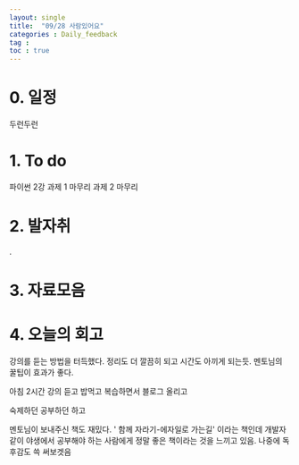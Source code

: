 ```yaml
---
layout: single
title:  "09/28 사람있어요"
categories : Daily_feedback
tag : 
toc : true
---
```



# 0. 일정
두런두런


# 1.  To do
파이썬 2강
과제 1 마무리
과제 2 마무리


# 2.  발자취
.

# 3. 자료모음


# 4. 오늘의 회고

강의를 듣는 방법을 터득했다.
정리도 더 깔끔히 되고 시간도 아끼게 되는듯.
멘토님의 꿀팁이 효과가 좋다.

아침 2시간 강의 듣고
밥먹고 복습하면서 블로그 올리고

숙제하던 공부하던 하고

멘토님이 보내주신 책도 재밌다. ' 함께 자라기-에자일로 가는길' 이라는 책인데 개발자 같이 야생에서 공부해야 하는 사람에게 정말 좋은 책이라는 것을 느끼고 있음. 나중에 독후감도 쓱 써보겟음

